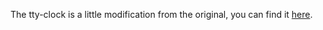 The tty-clock is a little modification from the original, you can find it [here](https://github.com/DinoMalin/leaf-tty-clock).
